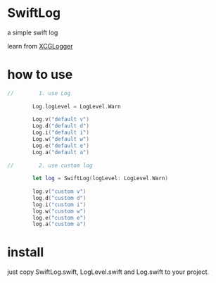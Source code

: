 # SwiftLog
a simple swift log

learn from [XCGLogger](https://github.com/DaveWoodCom/XCGLogger "XCGLogger")

# how to use
``` swift
//        1. use Log
        
        Log.logLevel = LogLevel.Warn
        
        Log.v("default v")
        Log.d("default d")
        Log.i("default i")
        Log.w("default w")
        Log.e("default e")
        Log.a("default a")
        
//        2. use custom log
        
        let log = SwiftLog(logLevel: LogLevel.Warn)
        
        log.v("custom v")
        log.d("custom d")
        log.i("custom i")
        log.w("custom w")
        log.e("custom e")
        log.a("custom a")
```

# install
just copy SwiftLog.swift, LogLevel.swift and Log.swift to your project.
